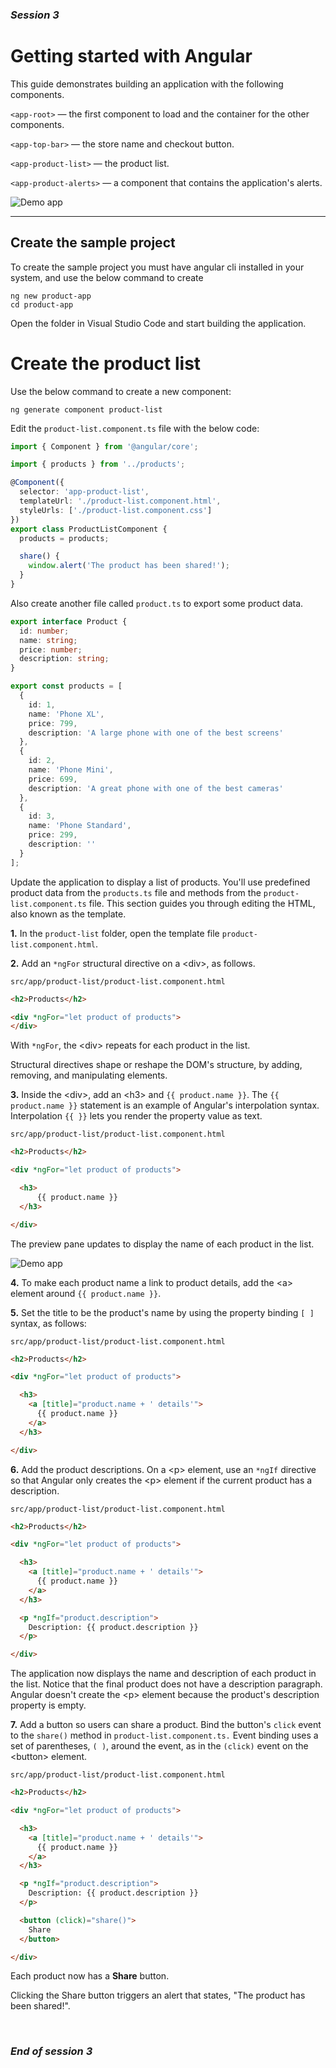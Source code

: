 ### *Session 3*

# Getting started with Angular

This guide demonstrates building an application with the following components.

`<app-root>` — the first component to load and the container for the other components.

`<app-top-bar>` — the store name and checkout button.

`<app-product-list>` — the product list.

`<app-product-alerts>` — a component that contains the application's alerts.

![Demo app](./img/app-components.png)

---

## Create the sample project

To create the sample project you must have angular cli installed in your system, and use the below command to create

```
ng new product-app
cd product-app
```

Open the folder in Visual Studio Code and start building the application.

# Create the product list

Use the below command to create a new component:

```
ng generate component product-list
```

Edit the `product-list.component.ts` file with the below code:

```typescript
import { Component } from '@angular/core';

import { products } from '../products';

@Component({
  selector: 'app-product-list',
  templateUrl: './product-list.component.html',
  styleUrls: ['./product-list.component.css']
})
export class ProductListComponent {
  products = products;

  share() {
    window.alert('The product has been shared!');
  }
}
```

Also create another file called `product.ts` to export some product data.

```typescript
export interface Product {
  id: number;
  name: string;
  price: number;
  description: string;
}

export const products = [
  {
    id: 1,
    name: 'Phone XL',
    price: 799,
    description: 'A large phone with one of the best screens'
  },
  {
    id: 2,
    name: 'Phone Mini',
    price: 699,
    description: 'A great phone with one of the best cameras'
  },
  {
    id: 3,
    name: 'Phone Standard',
    price: 299,
    description: ''
  }
];

```

Update the application to display a list of products. You'll use predefined product data from the `products.ts` file and methods from the `product-list.component.ts` file. This section guides you through editing the HTML, also known as the template.

**1.** In the `product-list` folder, open the template file `product-list.component.html`.

**2.** Add an `*ngFor` structural directive on a &lt;div&gt;, as follows.

`src/app/product-list/product-list.component.html`
```html
<h2>Products</h2>

<div *ngFor="let product of products">
</div>
```

With `*ngFor`, the &lt;div&gt; repeats for each product in the list.

Structural directives shape or reshape the DOM's structure, by adding, removing, and manipulating elements.

**3.** Inside the &lt;div&gt;, add an &lt;h3&gt; and `{{ product.name }}`. The `{{ product.name }}` statement is an example of Angular's interpolation syntax. Interpolation `{{ }}` lets you render the property value as text.

`src/app/product-list/product-list.component.html`
```html
<h2>Products</h2>

<div *ngFor="let product of products">

  <h3>
      {{ product.name }}
  </h3>

</div>
```

The preview pane updates to display the name of each product in the list.

![Demo app](./img/template-syntax-product-names.png)

**4.** To make each product name a link to product details, add the &lt;a&gt; element around `{{ product.name }}`.

**5.** Set the title to be the product's name by using the property binding `[ ]` syntax, as follows:

`src/app/product-list/product-list.component.html`
```html
<h2>Products</h2>

<div *ngFor="let product of products">

  <h3>
    <a [title]="product.name + ' details'">
      {{ product.name }}
    </a>
  </h3>

</div>
```

**6.** Add the product descriptions. On a &lt;p&gt; element, use an `*ngIf` directive so that Angular only creates the &lt;p&gt; element if the current product has a description.

`src/app/product-list/product-list.component.html`
```html
<h2>Products</h2>

<div *ngFor="let product of products">

  <h3>
    <a [title]="product.name + ' details'">
      {{ product.name }}
    </a>
  </h3>

  <p *ngIf="product.description">
    Description: {{ product.description }}
  </p>

</div>
```

The application now displays the name and description of each product in the list. Notice that the final product does not have a description paragraph. Angular doesn't create the &lt;p&gt; element because the product's description property is empty.

**7.** Add a button so users can share a product. Bind the button's `click` event to the `share()` method in `product-list.component.ts.` Event binding uses a set of parentheses, `( )`, around the event, as in the `(click)` event on the &lt;button&gt; element.

`src/app/product-list/product-list.component.html`
```html
<h2>Products</h2>

<div *ngFor="let product of products">

  <h3>
    <a [title]="product.name + ' details'">
      {{ product.name }}
    </a>
  </h3>

  <p *ngIf="product.description">
    Description: {{ product.description }}
  </p>

  <button (click)="share()">
    Share
  </button>

</div>
```

Each product now has a __Share__ button.

Clicking the Share button triggers an alert that states, "The product has been shared!".

<br>

### *End of session 3*